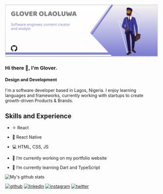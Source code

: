 ![Design and Development](https://github.com/copdev/copdev/blob/master/copdev2.png)
### Hi there 👋, I'm Glover.
#### Design and Development
I'm a software developer based in Lagos, Nigeria. I enjoy learning languages and frameworks, currently working with startups to create‍ growth-driven‍ Products & Brands.

## Skills and Experience

- ⚛ React
- 📱 React Native
- 💻 HTML, CSS, JS

- 🔭 I’m currently working on my portfolio website 
- 🌱 I’m currently learning Dart and TypeScript 

![My's github stats](https://github-readme-stats.vercel.app/api?username=copdev)



[<img src='https://cdn.jsdelivr.net/npm/simple-icons@3.0.1/icons/github.svg' alt='github' height='40'>](https://github.com/copdev)  [<img src='https://cdn.jsdelivr.net/npm/simple-icons@3.0.1/icons/linkedin.svg' alt='linkedin' height='40'>](https://www.linkedin.com/in/ola-glover-638755127/)  [<img src='https://cdn.jsdelivr.net/npm/simple-icons@3.0.1/icons/instagram.svg' alt='instagram' height='40'>](https://www.instagram.com/_itsglover/)  [<img src='https://cdn.jsdelivr.net/npm/simple-icons@3.0.1/icons/twitter.svg' alt='twitter' height='40'>](https://twitter.com/_itsglover)  






